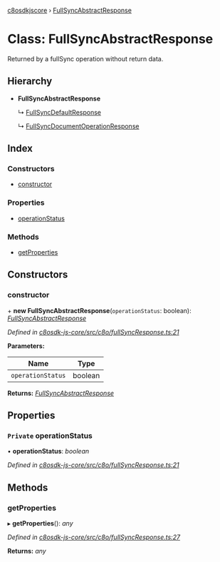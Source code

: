 [c8osdkjscore](../README.md) › [FullSyncAbstractResponse](fullsyncabstractresponse.md)

# Class: FullSyncAbstractResponse

Returned by a fullSync operation without return data.

## Hierarchy

* **FullSyncAbstractResponse**

  ↳ [FullSyncDefaultResponse](fullsyncdefaultresponse.md)

  ↳ [FullSyncDocumentOperationResponse](fullsyncdocumentoperationresponse.md)

## Index

### Constructors

* [constructor](fullsyncabstractresponse.md#constructor)

### Properties

* [operationStatus](fullsyncabstractresponse.md#private-operationstatus)

### Methods

* [getProperties](fullsyncabstractresponse.md#getproperties)

## Constructors

###  constructor

\+ **new FullSyncAbstractResponse**(`operationStatus`: boolean): *[FullSyncAbstractResponse](fullsyncabstractresponse.md)*

*Defined in [c8osdk-js-core/src/c8o/fullSyncResponse.ts:21](https://github.com/convertigo/c8osdk-angular/blob/426f1a2/src/c8o/fullSyncResponse.ts#L21)*

**Parameters:**

Name | Type |
------ | ------ |
`operationStatus` | boolean |

**Returns:** *[FullSyncAbstractResponse](fullsyncabstractresponse.md)*

## Properties

### `Private` operationStatus

• **operationStatus**: *boolean*

*Defined in [c8osdk-js-core/src/c8o/fullSyncResponse.ts:21](https://github.com/convertigo/c8osdk-angular/blob/426f1a2/src/c8o/fullSyncResponse.ts#L21)*

## Methods

###  getProperties

▸ **getProperties**(): *any*

*Defined in [c8osdk-js-core/src/c8o/fullSyncResponse.ts:27](https://github.com/convertigo/c8osdk-angular/blob/426f1a2/src/c8o/fullSyncResponse.ts#L27)*

**Returns:** *any*
